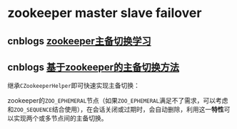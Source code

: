 # zookeeper master slave failover



## cnblogs [zookeeper主备切换学习](https://www.cnblogs.com/chen45289/p/7820063.html)



## cnblogs [基于zookeeper的主备切换方法](https://www.cnblogs.com/aquester/p/9891538.html)

继承`CZookeeperHelper`即可快速实现主备切换：

zookeeper的`ZOO_EPHEMERAL`节点（如果`ZOO_EPHEMERAL`满足不了需求，可以考虑和`ZOO_SEQUENCE`结合使用），在会话关闭或过期时，会自动删除，利用这一**特性**可以实现两个或多节点间的主备切换。
